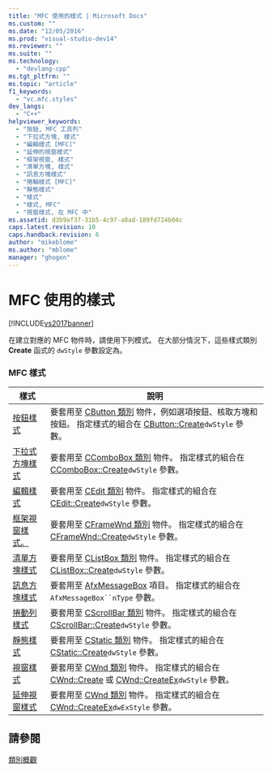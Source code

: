 ```yaml
---
title: "MFC 使用的樣式 | Microsoft Docs"
ms.custom: ""
ms.date: "12/05/2016"
ms.prod: "visual-studio-dev14"
ms.reviewer: ""
ms.suite: ""
ms.technology: 
  - "devlang-cpp"
ms.tgt_pltfrm: ""
ms.topic: "article"
f1_keywords: 
  - "vc.mfc.styles"
dev_langs: 
  - "C++"
helpviewer_keywords: 
  - "按鈕, MFC 工具列"
  - "下拉式方塊, 樣式"
  - "編輯樣式 [MFC]"
  - "延伸的視窗樣式"
  - "框架視窗, 樣式"
  - "清單方塊, 樣式"
  - "訊息方塊樣式"
  - "捲軸樣式 [MFC]"
  - "靜態樣式"
  - "樣式"
  - "樣式, MFC"
  - "視窗樣式, 在 MFC 中"
ms.assetid: d3b9af37-31b5-4c97-a8ad-189fd724b04c
caps.latest.revision: 10
caps.handback.revision: 6
author: "mikeblome"
ms.author: "mblome"
manager: "ghogen"
---
```

# MFC 使用的樣式
[!INCLUDE[vs2017banner](../../assembler/inline/includes/vs2017banner.md)]

在建立對應的 MFC 物件時，請使用下列模式。  在大部分情況下，這些樣式類別 **Create** 函式的 `dwStyle` 參數設定為。  
  
### MFC 樣式  
  
|樣式|說明|  
|--------|--------|  
|[按鈕樣式](../../mfc/reference/button-styles.md)|要套用至 [CButton 類別](../../mfc/reference/cbutton-class.md) 物件，例如選項按鈕、核取方塊和按鈕。  指定樣式的組合在 [CButton::Create](../Topic/CButton::Create.md)`dwStyle` 參數。|  
|[下拉式方塊樣式](../../mfc/reference/combo-box-styles.md)|要套用至 [CComboBox 類別](../../mfc/reference/ccombobox-class.md) 物件。  指定樣式的組合在 [CComboBox::Create](../Topic/CComboBox::Create.md)`dwStyle` 參數。|  
|[編輯樣式](../../mfc/reference/edit-styles.md)|要套用至 [CEdit 類別](../../mfc/reference/cedit-class.md) 物件。  指定樣式的組合在 [CEdit::Create](../Topic/CEdit::Create.md)`dwStyle` 參數。|  
|[框架視窗樣式。](../../mfc/reference/frame-window-styles-mfc.md)|要套用至 [CFrameWnd 類別](../../mfc/reference/cframewnd-class.md) 物件。  指定樣式的組合在 [CFrameWnd::Create](../Topic/CFrameWnd::Create.md)`dwStyle` 參數。|  
|[清單方塊樣式](../../mfc/reference/list-box-styles.md)|要套用至 [CListBox 類別](../../mfc/reference/clistbox-class.md) 物件。  指定樣式的組合在 [CListBox::Create](../Topic/CListBox::Create.md)`dwStyle` 參數。|  
|[訊息方塊樣式](../../mfc/reference/message-box-styles.md)|要套用至 [AfxMessageBox](../Topic/AfxMessageBox.md) 項目。  指定樣式的組合在 `AfxMessageBox``nType` 參數。|  
|[捲動列樣式](../../mfc/reference/scroll-bar-styles.md)|要套用至 [CScrollBar 類別](../../mfc/reference/cscrollbar-class.md) 物件。  指定樣式的組合在 [CScrollBar::Create](../Topic/CScrollBar::Create.md)`dwStyle` 參數。|  
|[靜態樣式](../../mfc/reference/static-styles.md)|要套用至 [CStatic 類別](../../mfc/reference/cstatic-class.md) 物件。  指定樣式的組合在 [CStatic::Create](../Topic/CStatic::Create.md)`dwStyle` 參數。|  
|[視窗樣式](../../mfc/reference/window-styles.md)|要套用至 [CWnd 類別](../../mfc/reference/cwnd-class.md) 物件。  指定樣式的組合在 [CWnd::Create](../Topic/CWnd::Create.md) 或 [CWnd::CreateEx](../Topic/CWnd::CreateEx.md)`dwStyle` 參數。|  
|[延伸視窗樣式](../../mfc/reference/extended-window-styles.md)|要套用至 [CWnd 類別](../../mfc/reference/cwnd-class.md) 物件。  指定樣式的組合在 [CWnd::CreateEx](../Topic/CWnd::CreateEx.md)`dwExStyle` 參數。|  
  
## 請參閱  
 [類別概觀](../../mfc/class-library-overview.md)